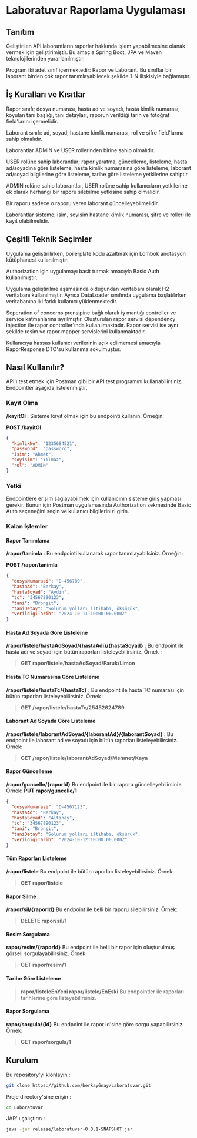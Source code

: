 # Laboratuvar Raporlama Uygulaması

## Tanıtım

Geliştirilen API laborantların raporlar hakkında işlem yapabilmesine olanak vermek için geliştirimiştir.
Bu amaçla Spring Boot, JPA ve Maven teknolojilerinden yararlanılmıştır.

Program iki adet sınıf içermektedir: Rapor ve Laborant. Bu sınıflar bir laborant birden çok rapor tanımlayabilecek şekilde 1-N ilişkisiyle bağlamıştır.

## İş Kuralları ve Kısıtlar

Rapor sınıfı; dosya numarası, hasta ad ve soyadı, hasta kimlik numarası, koyulan tanı başlığı, tanı detayları, raporun verildiği tarih ve fotoğraf field'larını içermelidir. 

Laborant sınıfı: ad, soyad, hastane kimlik numarası, rol ve şifre field'larına sahip olmalıdır.

Laborantlar ADMIN ve USER rollerinden birine sahip olmalıdır.

USER rolüne sahip laborantlar; rapor yaratma, güncelleme, listeleme, hasta ad/soyadına göre listeleme, hasta kimlik numarasına göre listeleme, laborant ad/soyad bilgilerine göre listeleme, tarihe göre listeleme yetkilerine sahiptir. 

ADMIN rolüne sahip laborantlar, USER rolüne sahip kullanıcıların yetkilerine ek olarak herhangi bir raporu silebilme yetkisine sahip olmalıdır.

Bir raporu sadece o raporu veren laborant güncelleyebilmelidir.

Laborantlar sisteme; isim, soyisim hastane kimlik numarası, şifre ve rolleri ile kayıt olabilmelidir.

## Çeşitli Teknik Seçimler

Uygulama geliştirilirken, boilerplate kodu azaltmak için Lombok anotasyon kütüphanesi kullanılmıştır.

Authorization için uygulamayı basit tutmak amacıyla Basic Auth kullanılmıştır.

Uygulama geliştirilme aşamasında olduğundan veritabanı olarak H2 veritabanı kullanılmıştır. Ayrıca DataLoader sınıfında uygulama başlatılırken veritabanına iki farklı kullanıcı yüklenmektedir.

Seperation of concerns prensipine bağlı olarak iş mantığı controller ve service katmanlarına ayrılmıştır. Oluşturulan rapor servisi dependency injection ile rapor controller'ında kullanılmaktadır. Rapor servisi ise aynı şekilde resim ve rapor mapper servislerini kullanmaktadır.

Kullanıcıya hassas kullanıcı verilerinin açık edilmemesi amacıyla RaporResponse DTO'su kullanıma sokulmuştur.

## Nasıl Kullanılır?

API'ı test etmek için Postman gibi bir API test programını kullanabilirsiniz. Endpointler aşağıda listelenmiştir.

### Kayıt Olma

**/kayitOl** : Sisteme kayıt olmak için bu endpointi kullanın. Örneğin:

**POST /kayitOl**
```json
{
  "kimlikNo": "1235684521",
  "password": "password",
  "isim": "Ahmet",
  "soyisim": "Yılmaz",
  "rol": "ADMIN"
}
```
### Yetki
Endpointlere erişim sağlayabilmek için kullanıcının sisteme giriş yapması gerekir. 
Bunun için Postman uygulamasında Authorization sekmesinde Basic Auth seçeneğini seçin ve kullanıcı bilgilerinizi girin.

### Kalan İşlemler

#### Rapor Tanımlama

**/rapor/tanimla** : Bu endpointi kullanarak rapor tanımlayabilsiniz. Örneğin:

**POST /rapor/tanimla**
```json
{
  "dosyaNumarasi": "D-456789",
  "hastaAd": "Berkay",
  "hastaSoyad": "Aydin",
  "tc": "34567890123",
  "tani": "Bronşit",
  "taniDetay": "Solunum yolları iltihabı, öksürük",
  "verildigiTarih": "2024-10-11T10:00:00.000Z"
} 
```

#### Hasta Ad Soyada Göre Listeleme
**/rapor/listele/hastaAdSoyad/{hastaAdi}/{hastaSoyad}** : Bu endpoint ile hasta adı ve soyadı için bütün raporları listeleyebilirsiniz. Örnek : 

>**GET rapor/listele/hastaAdSoyad/Faruk/Limon**

#### Hasta TC Numarasına Göre Listeleme
**/rapor/listele/hastaTc/{hastaTc}** : Bu endpoint ile hasta TC numarası için bütün raporları listeleyebilirsiniz. Örnek : 
 
>**GET /rapor/listele/hastaTc/25452624789**

#### Laborant Ad Soyada Göre Listeleme
**/rapor/listele/laborantAdSoyad/{laborantAd}/{laborantSoyad}** : Bu endpoint ile laborant ad ve soyadı için bütün raporları listeleyebilirsiniz. Örnek:
>**GET /rapor/listele/laborantAdSoyad/Mehmet/Kaya** 

#### Rapor Güncelleme
**/rapor/guncelle/{raporId}** Bu endpoint ile bir raporu güncelleyebilirsiniz. Örnek:
**PUT rapor/guncelle/1** 

```json
{
  "dosyaNumarasi": "D-4567123",
  "hastaAd": "Berkay",
  "hastaSoyad": "Altınay",
  "tc": "34567890123",
  "tani": "Bronşit",
  "taniDetay": "Solunum yolları iltihabı, öksürük",
  "verildigiTarih": "2024-10-12T10:00:00.000Z"
} 
```

#### Tüm Raporları Listeleme
**/rapor/listele** Bu endpoint ile bütün raporları listeleyebilirsiniz. Örnek: 
>**GET rapor/listele**

#### Rapor Silme
**/rapor/sil/{raporId}** Bu endpoint ile belli bir raporu silebilirsiniz. Örnek:
>**DELETE rapor/sil/1**

#### Resim Sorgulama
**rapor/resim/{raporId}** Bu endpoint ile belli bir rapor için oluşturulmuş görseli sorgulayabilirsiniz. Örnek:
>**GET rapor/resim/1**

#### Tarihe Göre Listeleme
>**rapor/listeleEnYeni rapor/listele/EnEski** Bu endpointler ile raporları tarihlerine göre listeyebilirsiniz.

#### Rapor Sorgulama
**rapor/sorgula/{id}** Bu endpoint ile rapor id'sine göre sorgu yapabilirsiniz. Örnek:
>**GET rapor/sorgula/1** 

## Kurulum
Bu repository'yi klonlayın : 
```bash 
git clone https://github.com/berkay6nay/Laboratuvar.git
```

Proje directory'sine erişin :
```bash 
cd Laboratuvar
```

JAR' ı çalıştırın :
```bash 
java -jar release/laboratuvar-0.0.1-SNAPSHOT.jar
```


